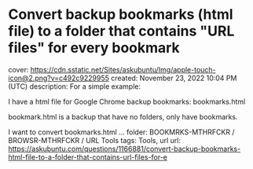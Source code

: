 # Convert backup bookmarks (html file) to a folder that contains "URL files" for every bookmark

cover: https://cdn.sstatic.net/Sites/askubuntu/Img/apple-touch-icon@2.png?v=c492c9229955
created: November 23, 2022 10:04 PM (UTC)
description: For a simple example:

I have a html file for Google Chrome backup bookmarks: bookmarks.html

bookmark.html is a backup that have no folders, only have bookmarks.

I want to convert bookmarks.html ...
folder: BOOKMRKS-MTHRFCKR / BROWSR-MTHRFCKR / URL Tools
tags: Tools, url
url: https://askubuntu.com/questions/1166881/convert-backup-bookmarks-html-file-to-a-folder-that-contains-url-files-for-e